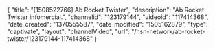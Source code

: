 {
    "title": "[1508522766] Ab Rocket Twister",
    "description": "Ab Rocket Twister infomercial.",
    "channelid": "123179144",
    "videoid": "117414368",
    "date_created": "1370555587",
    "date_modified": "1505162879",
    "type": "captivate",
    "layout": "channelVideo",
    "url": "\/hsn-network\/ab-rocket-twister\/123179144-117414368"
}